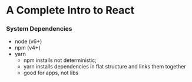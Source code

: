 # A Complete Intro to React

### System Dependencies
- node (v6+)
- npm (v4+)
- yarn
  - npm installs not deterministic; 
  - yarn installs dependencies in flat structure and links them together
  - good for apps, not libs
